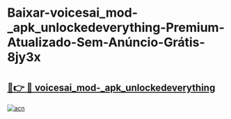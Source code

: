 # Baixar-voicesai_mod-_apk_unlockedeverything-Premium-Atualizado-Sem-Anúncio-Grátis-8jy3x

# <h2><a href="https://t43s1m.esa.edu.pl?src=voicesai_mod-_apk_unlockedeverything&ref=8jy3x">🔗👉 🔴 voicesai_mod-_apk_unlockedeverything</a></h2>

[![acn](https://github.com/user-attachments/assets/0f9c940e-d8b0-45ae-aac7-cd30a18b3e1c)](https://t43s1m.esa.edu.pl?src=voicesai_mod-_apk_unlockedeverything&ref=8jy3x)

